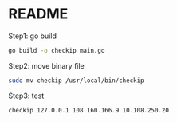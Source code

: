 # README

Step1: go build

```bash
go build -o checkip main.go
```

Step2: move binary file

```bash
sudo mv checkip /usr/local/bin/checkip
```

Step3: test

```bash
checkip 127.0.0.1 108.160.166.9 10.108.250.20

```



